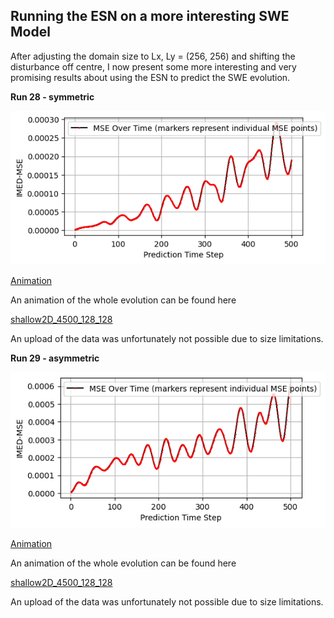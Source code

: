## Running the ESN on a more interesting SWE Model 

After adjusting the domain size to Lx, Ly = (256, 256) and shifting the disturbance off centre, I now present some more interesting and very promising results about using the ESN to predict the SWE evolution. 

**Run 28 - symmetric**

![MSE](./MSE_plot_28.png)

[Animation](./comparison_28.mp4)

An animation of the whole evolution can be found here

[shallow2D_4500_128_128](./Anim_4500_128_128_4.mp4)

An upload of the data was unfortunately not possible due to size limitations.

**Run 29 - asymmetric**

![MSE](./MSE_plot_29.png)

[Animation](./comparison_29.mp4)

An animation of the whole evolution can be found here

[shallow2D_4500_128_128](./Anim_4500_128_128_5.mp4)

An upload of the data was unfortunately not possible due to size limitations.



